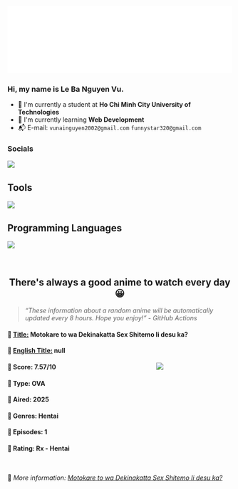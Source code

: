 
<img src="svg/nai.svg" />

<br />

<h3>Hi, my name is <strong>Le Ba Nguyen Vu</strong>.</h3>

- 🏫 I'm currently a student at **Ho Chi Minh City University of Technologies**
- 👀 I'm currently learning **Web Development**
- 📬 E-mail: `vunainguyen2002@gmail.com` `funnystar320@gmail.com`


<h3>Socials</h3>
<a target="_blank" href="https://instagram.com/vu.le1352"><img src="https://img.shields.io/badge/Instagram-%23E4405F.svg?style=for-the-badge&logo=Instagram&logoColor=white" /></a>

<p>
  <h2>Tools</h2>
  <a href="https://skillicons.dev">
    <img src="https://skillicons.dev/icons?i=git,dotnet,mongodb,express,react,nodejs,bootstrap,tailwind,laravel,docker&theme=dark" />
  </a>

  <br />

  <h2>Programming Languages</h2>

  <a href="https://skillicons.dev">
    <img src="https://skillicons.dev/icons?i=javascript,typescript,html,css,cs,php&theme=dark" />
  </a>
</p>

<br />

<h2 align="center">There's always a good anime to watch every day 😀</h2>

<blockquote>
<i>
<q>These information about a random anime will be automatically updated every 8 hours. Hope you enjoy!</q> - GitHub Actions
</i>
</blockquote>

<h4>
  <strong>🥭 <u>Title:</u></strong> Motokare to wa Dekinakatta Sex Shitemo Ii desu ka?
</h4>

<h4>🌿 <u>English Title:</u> null</h4>

<img align="right" width="170" src=https://cdn.myanimelist.net/images/anime/1260/149990.jpg />

<h4>🌱 Score: 7.57/10</h4>

<h4>🌲 Type: OVA</h4>

<h4>🌴 Aired: 2025</h4>

<h4>🌵 Genres: Hentai</h4>

<h4>🥑 Episodes: 1</h4>

<h4>🍏 Rating: Rx - Hentai</h4>

<br />

🍂 *More information: [Motokare to wa Dekinakatta Sex Shitemo Ii desu ka?](https://myanimelist.net/anime/60993/Motokare_to_wa_Dekinakatta_Sex_Shitemo_Ii_desu_ka)*
    